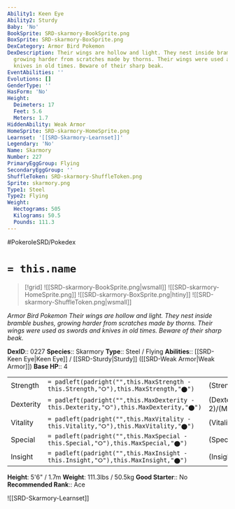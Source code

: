 ```yaml
---
Ability1: Keen Eye
Ability2: Sturdy
Baby: 'No'
BookSprite: SRD-skarmory-BookSprite.png
BoxSprite: SRD-skarmory-BoxSprite.png
DexCategory: Armor Bird Pokemon
DexDescription: Their wings are hollow and light. They nest inside bramble bushes,
  growing harder from scratches made by thorns. Their wings were used as swords and
  knives in old times. Beware of their sharp beak.
EventAbilities: ''
Evolutions: []
GenderType: ''
HasForm: 'No'
Height:
  Deimeters: 17
  Feet: 5.6
  Meters: 1.7
HiddenAbility: Weak Armor
HomeSprite: SRD-skarmory-HomeSprite.png
Learnset: '[[SRD-Skarmory-Learnset]]'
Legendary: 'No'
Name: Skarmory
Number: 227
PrimaryEggGroup: Flying
SecondaryEggGroup: ''
ShuffleToken: SRD-skarmory-ShuffleToken.png
Sprite: skarmory.png
Type1: Steel
Type2: Flying
Weight:
  Hectograms: 505
  Kilograms: 50.5
  Pounds: 111.3
---
```


#PokeroleSRD/Pokedex

# `= this.name`

> [!grid]
> ![[SRD-skarmory-BookSprite.png|wsmall]]
> ![[SRD-skarmory-HomeSprite.png]]
> ![[SRD-skarmory-BoxSprite.png|htiny]]
> ![[SRD-skarmory-ShuffleToken.png|wsmall]]


*Armor Bird Pokemon*
*Their wings are hollow and light. They nest inside bramble bushes, growing harder from scratches made by thorns. Their wings were used as swords and knives in old times. Beware of their sharp beak.*

**DexID**:: 0227
**Species**:: Skarmory
**Type**:: Steel / Flying
**Abilities**:: [[SRD-Keen Eye|Keen Eye]] / [[SRD-Sturdy|Sturdy]] ([[SRD-Weak Armor|Weak Armor]])
**Base HP**:: 4

|           |                                                                                        |                                          |
| --------- | -------------------------------------------------------------------------------------- | ---------------------------------------- |
| Strength  | `= padleft(padright("",this.MaxStrength - this.Strength,"⭘"),this.MaxStrength,"⬤")`    | (Strength::2)/(MaxStrength::5)   |
| Dexterity | `= padleft(padright("",this.MaxDexterity - this.Dexterity,"⭘"),this.MaxDexterity,"⬤")` | (Dexterity:: 2)/(MaxDexterity::5) |
| Vitality  | `= padleft(padright("",this.MaxVitality - this.Vitality,"⭘"),this.MaxVitality,"⬤")`    | (Vitality::3)/(MaxVitality::7)   |
| Special   | `= padleft(padright("",this.MaxSpecial - this.Special,"⭘"),this.MaxSpecial,"⬤")`       | (Special::1)/(MaxSpecial::3)     |
| Insight   | `= padleft(padright("",this.MaxInsight - this.Insight,"⭘"),this.MaxInsight,"⬤")`       | (Insight::2)/(MaxInsight::5)     |

**Height**: 5'6" / 1.7m
**Weight**: 111.3lbs / 50.5kg
**Good Starter**:: No
**Recommended Rank**:: Ace

![[SRD-Skarmory-Learnset]]